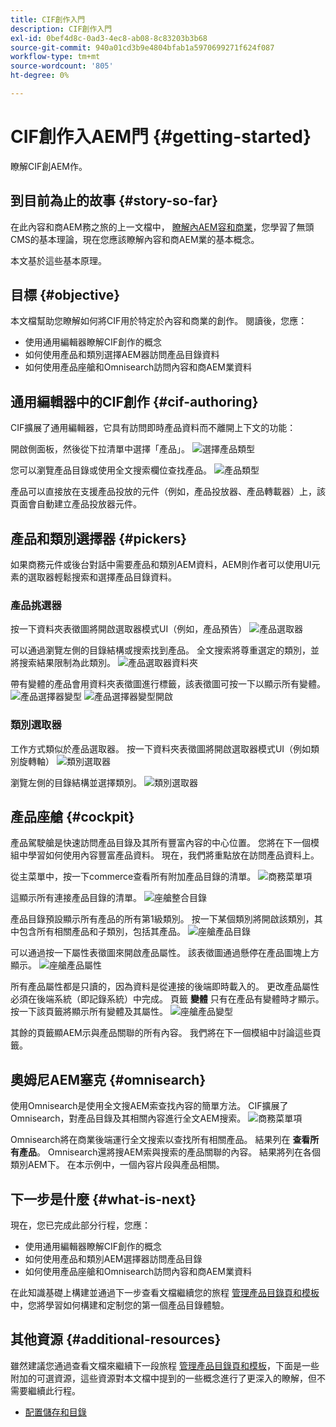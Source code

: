 ```yaml
---
title: CIF創作入門
description: CIF創作入門
exl-id: 0bef4d8c-0ad3-4ec8-ab08-8c83203b3b68
source-git-commit: 940a01cd3b9e4804bfab1a5970699271f624f087
workflow-type: tm+mt
source-wordcount: '805'
ht-degree: 0%

---
```


# CIF創作入AEM門 {#getting-started}

瞭解CIF創AEM作。

## 到目前為止的故事 {#story-so-far}

在此內容和商AEM務之旅的上一文檔中， [瞭解內AEM容和商業](/help/commerce-cloud/introduction.md)，您學習了無頭CMS的基本理論，現在您應該瞭解內容和商AEM業的基本概念。

本文基於這些基本原理。

## 目標 {#objective}

本文檔幫助您瞭解如何將CIF用於特定於內容和商業的創作。 閱讀後，您應：

* 使用通用編輯器瞭解CIF創作的概念
* 如何使用產品和類別選擇AEM器訪問產品目錄資料
* 如何使用產品座艙和Omnisearch訪問內容和商AEM業資料

## 通用編輯器中的CIF創作 {#cif-authoring}

CIF擴展了通用編輯器，它具有訪問即時產品資料而不離開上下文的功能：

開啟側面板，然後從下拉清單中選擇「產品」。
![選擇產品類型](assets/asset-finder-overview.png)

您可以瀏覽產品目錄或使用全文搜索欄位查找產品。
![產品類型](assets/asset-finder-search.png)

產品可以直接放在支援產品投放的元件（例如，產品投放器、產品轉載器）上，該頁面會自動建立產品投放器元件。

## 產品和類別選擇器 {#pickers}

如果商務元件或後台對話中需要產品和類別AEM資料，AEM則作者可以使用UI元素的選取器輕鬆搜索和選擇產品目錄資料。

### 產品挑選器

按一下資料夾表徵圖將開啟選取器模式UI（例如，產品預告）
![產品選取器](assets/product-picker-open.png)

可以通過瀏覽左側的目錄結構或搜索找到產品。 全文搜索將尊重選定的類別，並將搜索結果限制為此類別。
![產品選取器資料夾](assets/product-picker-folders.png)

帶有變體的產品會用資料夾表徵圖進行標籤，該表徵圖可按一下以顯示所有變體。
![產品選擇器變型](assets/product-picker-variants.png)
![產品選擇器變型開啟](assets/product-picker-variants-open.png)

### 類別選取器

工作方式類似於產品選取器。 按一下資料夾表徵圖將開啟選取器模式UI（例如類別旋轉軸）
![類別選取器](assets/category-picker-open.png)

瀏覽左側的目錄結構並選擇類別。
![類別選取器](assets/category-picker-folders.png)

## 產品座艙 {#cockpit}

產品駕駛艙是快速訪問產品目錄及其所有豐富內容的中心位置。 您將在下一個模組中學習如何使用內容豐富產品資料。 現在，我們將重點放在訪問產品資料上。

從主菜單中，按一下commerce查看所有附加產品目錄的清單。
![商務菜單項](assets/commerce-menu-item.png)

這顯示所有連接產品目錄的清單。
![座艙整合目錄](assets/cockpit-Integrated-catalogs.png)

產品目錄預設顯示所有產品的所有第1級類別。 按一下某個類別將開啟該類別，其中包含所有相關產品和子類別，包括其產品。
![座艙產品目錄](assets/cockpit-product-catalog.png)

可以通過按一下屬性表徵圖來開啟產品屬性。 該表徵圖通過懸停在產品圖塊上方顯示。
![座艙產品屬性](assets/cockpit-properties.png)

所有產品屬性都是只讀的，因為資料是從連接的後端即時載入的。 更改產品屬性必須在後端系統（即記錄系統）中完成。 頁籤 **變體** 只有在產品有變體時才顯示。 按一下該頁籤將顯示所有變體及其屬性。
![座艙產品變型](assets/cockpit-properties-variants.png)

其餘的頁籤顯AEM示與產品關聯的所有內容。 我們將在下一個模組中討論這些頁籤。

## 奧姆尼AEM塞克 {#omnisearch}

使用Omnisearch是使用全文搜AEM索查找內容的簡單方法。 CIF擴展了Omnisearch，對產品目錄及其相關內容進行全文AEM搜索。
![商務菜單項](assets/omnisearch.png)

Omnisearch將在商業後端運行全文搜索以查找所有相關產品。 結果列在 **查看所有產品**。 Omnisearch還將搜AEM索與搜索的產品關聯的內容。 結果將列在各個類別AEM下。 在本示例中，一個內容片段與產品相關。

## 下一步是什麼 {#what-is-next}

現在，您已完成此部分行程，您應：

* 使用通用編輯器瞭解CIF創作的概念
* 如何使用產品和類別AEM選擇器訪問產品目錄
* 如何使用產品座艙和Omnisearch訪問內容和商AEM業資料

在此知識基礎上構建並通過下一步查看文檔繼續您的旅程 [管理產品目錄頁和模板](catalog-templates.md)中，您將學習如何構建和定制您的第一個產品目錄體驗。

## 其他資源 {#additional-resources}

雖然建議您通過查看文檔來繼續下一段旅程 [管理產品目錄頁和模板](catalog-templates.md)，下面是一些附加的可選資源，這些資源對本文檔中提到的一些概念進行了更深入的瞭解，但不需要繼續此行程。

* [配置儲存和目錄](/help/commerce-cloud/getting-started.md#catalog)
